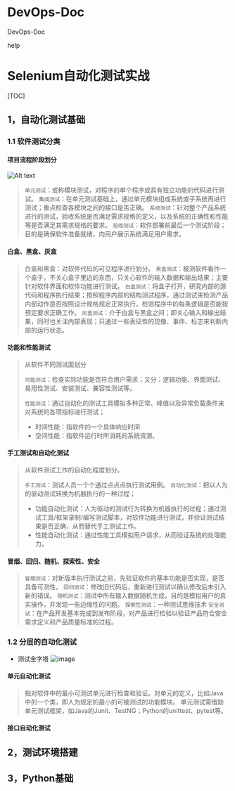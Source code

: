 # DevOps-Doc
DevOps-Doc

help

# Selenium自动化测试实战
[TOC]
## 1，自动化测试基础
### 1.1 软件测试分类
#### 项目流程阶段划分
![Alt text](./1557980545351.png)
> `单元测试`：或称模块测试，对程序的单个程序或具有独立功能的代码进行测试。
> `集成测试`：在单元测试基础上，通过单元模块组成系统或子系统再进行测试；重点检查各模块之间的接口是否正确。
> `系统测试`：针对整个产品系统进行的测试，验收系统是否满足需求规格的定义，以及系统的正确性和性能等是否满足其需求规格的要求。
> `验收测试`：软件部署前最后一个测试阶段；目的是确保软件准备就绪，向用户展示系统满足用户需求。

#### 白盒、黑盒、灰盒
> 白盒和黑盒：对软件代码的可见程序进行划分。
> `黑盒测试`：被测软件看作一个盒子，不关心盒子里边的东西，只关心软件的输入数据和输出结果；主要针对软件界面和软件功能进行测试。
> `白盒测试`：将盒子打开，研究内部的源代码和程序执行结果；按照程序内部的结构测试程序，通过测试来检测产品内部动作是否按照设计规格规定正常执行，检验程序中的每条逻辑是否能按预定要求正确工作。
> `灰盒测试`：介于白盒与黑盒之间；即关心输入和输出结果，同时也关注内部表现；只通过一些表征性的现像、事件、标志来判断内部的运行状态。

#### 功能和性能测试
> 从软件不同测试面划分
>  
>  `功能测试`：检查实际功能是否符合用户需求；又分：逻辑功能、界面测试、易用性测试、安装测试、兼容性测试等。
>   
>   `性能测试`：通过自动化的测试工具模拟多种正常、峰值以及异常负载条件来对系统的各项指标进行测试；
>   * 时间性能：指软件的一个具体响应时间
>   * 空间性能：指软件运行时所消耗的系统资源。

#### 手工测试和自动化测试
> 从软件测试工作的自动化程度划分。
>  
>  `手工测试`：测试人员一个个通过点点点执行测试用例。
>  `自动化测试`：把以人为的驱动测试转换为机器执行的一种过程；
>  * 功能自动化测试：人为驱动的测试行为转换为机器执行的过程；通过测试工具/框架录制/编写测试脚本，对软件功能进行测试，并验证测试结果是否正确，从而替代手工测试工作。
>  * 性能自动化测试：通过性能工具模拟用户请求，从而验证系统的处理能力。

#### 冒烟、回归、随机、探索性、安全
> `冒烟测试`：对新版本执行测试之前，先验证软件的基本功能是否实现，是否具备可测性。
> `回归测试`：修改旧代码后，重新进行测试以确认修改后未引入新的错误。
> `随机测试`：测试中所有输入数据随机生成，目的是模拟用户的真实操作，并发现一些边缘性的问题。
> `探索性测试`：一种测试思维技术
> `安全测试`：在产品开发基本完成到发布阶段，对产品进行检验以验证产品符合安全需求定义和产品质量标准的过程。
### 1.2 分层的自动化测试
* 测试金字塔
![image](http://upload-images.jianshu.io/upload_images/1430016-9c4d25d0d7f806ec.png!thumbnail?imageMogr2/auto-orient/strip%7CimageView2/2/w/1240)
#### 单元自动化测试
> 指对软件中的最小可测试单元进行检查和验证。对单元的定义，比如Java中的一个类，即人为规定的最小的可被测试的功能模块。
> 单元测试需借助单元测试框架，如Java的Junit、TestNG；Python的unittest、pytest等。
#### 接口自动化测试

## 2，测试环境搭建
## 3，Python基础
